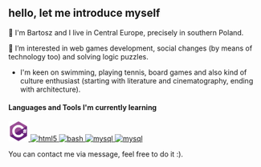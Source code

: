 ## hello, let me introduce myself

👋 I'm Bartosz and I live in Central Europe, precisely in southern Poland.

🙌 I’m interested in web games development, social changes (by means of technology too) and solving logic puzzles.

* I'm keen on swimming, playing tennis, board games and also kind of culture enthusiast (starting with literature and cinematography, ending with architecture).

<h4 align="left">Languages and Tools I'm currently learning</h4>
<p align="left">
  <a href="https://www.w3schools.com/cs/" target="_blank" rel="noreferrer"> <img src="https://raw.githubusercontent.com/devicons/devicon/master/icons/csharp/csharp-original.svg" alt="csharp" width="40" height="40"/> 
  </a> 
  <a href="https://react.dev/" target="_blank" rel="noreferrer"> <img src="https://upload.wikimedia.org/wikipedia/commons/thumb/a/a7/React-icon.svg/2300px-React-icon.svg.png" alt="html5" width="40" height="40"/> 
  </a> 
  <a href="https://www.gnu.org/software/bash/" target="_blank" rel="noreferrer"> <img src="https://w7.pngwing.com/pngs/345/79/png-transparent-round-white-and-black-dollar-art-circle-brand-symbol-font-app-terminal-command-git-application-thumbnail.png" alt="bash" width="40" height="40"/> 
  </a> 
  <a href="https://www.postgresql.org.pl/" target="_blank" rel="noreferrer"> <img src="https://static-00.iconduck.com/assets.00/postgresql-icon-1987x2048-v2fkmdaw.png" alt="mysql" width="40" height="40"/> 
  </a>
  </a> 
  <a href="https://www.figma.com/login" target="_blank" rel="noreferrer"> <img src="https://s3-alpha.figma.com/hub/file/2811018019/cae7d25d-8aff-4c49-8189-fad585dfb7cb-cover.png" alt="mysql" width="40" height="40"/> 
  </a>
</p>

You can contact me via message, feel free to do it :).
